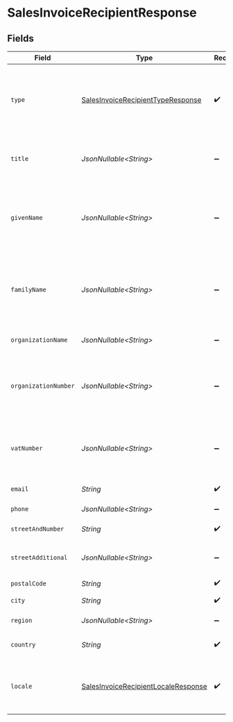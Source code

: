 # SalesInvoiceRecipientResponse


## Fields

| Field                                                                                                                                   | Type                                                                                                                                    | Required                                                                                                                                | Description                                                                                                                             | Example                                                                                                                                 |
| --------------------------------------------------------------------------------------------------------------------------------------- | --------------------------------------------------------------------------------------------------------------------------------------- | --------------------------------------------------------------------------------------------------------------------------------------- | --------------------------------------------------------------------------------------------------------------------------------------- | --------------------------------------------------------------------------------------------------------------------------------------- |
| `type`                                                                                                                                  | [SalesInvoiceRecipientTypeResponse](../../models/components/SalesInvoiceRecipientTypeResponse.md)                                       | :heavy_check_mark:                                                                                                                      | The type of recipient, either `consumer` or `business`. This will determine what further fields are<br/>required on the `recipient` object. | consumer                                                                                                                                |
| `title`                                                                                                                                 | *JsonNullable\<String>*                                                                                                                 | :heavy_minus_sign:                                                                                                                      | The title of the `consumer` type recipient, for example Mr. or Mrs..                                                                    | Mrs.                                                                                                                                    |
| `givenName`                                                                                                                             | *JsonNullable\<String>*                                                                                                                 | :heavy_minus_sign:                                                                                                                      | The given name (first name) of the `consumer` type recipient should be at least two characters and cannot contain<br/>only numbers.     | Jane                                                                                                                                    |
| `familyName`                                                                                                                            | *JsonNullable\<String>*                                                                                                                 | :heavy_minus_sign:                                                                                                                      | The given name (last name) of the `consumer` type recipient should be at least two characters and cannot contain<br/>only numbers.      | Doe                                                                                                                                     |
| `organizationName`                                                                                                                      | *JsonNullable\<String>*                                                                                                                 | :heavy_minus_sign:                                                                                                                      | The trading name of the `business` type recipient.                                                                                      | Organization Corp.                                                                                                                      |
| `organizationNumber`                                                                                                                    | *JsonNullable\<String>*                                                                                                                 | :heavy_minus_sign:                                                                                                                      | The Chamber of Commerce number of the organization for a `business` type recipient. Either this or `vatNumber`<br/>has to be provided.  | 12345678                                                                                                                                |
| `vatNumber`                                                                                                                             | *JsonNullable\<String>*                                                                                                                 | :heavy_minus_sign:                                                                                                                      | The VAT number of the organization for a `business` type recipient. Either this or `organizationNumber`<br/>has to be provided.         | NL123456789B01                                                                                                                          |
| `email`                                                                                                                                 | *String*                                                                                                                                | :heavy_check_mark:                                                                                                                      | The email address of the recipient.                                                                                                     | example@email.com                                                                                                                       |
| `phone`                                                                                                                                 | *JsonNullable\<String>*                                                                                                                 | :heavy_minus_sign:                                                                                                                      | The phone number of the recipient.                                                                                                      | +0123456789                                                                                                                             |
| `streetAndNumber`                                                                                                                       | *String*                                                                                                                                | :heavy_check_mark:                                                                                                                      | A street and street number.                                                                                                             | Keizersgracht 126                                                                                                                       |
| `streetAdditional`                                                                                                                      | *JsonNullable\<String>*                                                                                                                 | :heavy_minus_sign:                                                                                                                      | Any additional addressing details, for example an apartment number.                                                                     | 4th floor                                                                                                                               |
| `postalCode`                                                                                                                            | *String*                                                                                                                                | :heavy_check_mark:                                                                                                                      | A postal code.                                                                                                                          | 5678AB                                                                                                                                  |
| `city`                                                                                                                                  | *String*                                                                                                                                | :heavy_check_mark:                                                                                                                      | The recipient's city.                                                                                                                   | Amsterdam                                                                                                                               |
| `region`                                                                                                                                | *JsonNullable\<String>*                                                                                                                 | :heavy_minus_sign:                                                                                                                      | The recipient's region.                                                                                                                 | Noord-Holland                                                                                                                           |
| `country`                                                                                                                               | *String*                                                                                                                                | :heavy_check_mark:                                                                                                                      | A country code in [ISO 3166-1 alpha-2](https://en.wikipedia.org/wiki/ISO_3166-1_alpha-2) format.                                        | NL                                                                                                                                      |
| `locale`                                                                                                                                | [SalesInvoiceRecipientLocaleResponse](../../models/components/SalesInvoiceRecipientLocaleResponse.md)                                   | :heavy_check_mark:                                                                                                                      | The locale for the recipient, to be used for translations in PDF generation and payment pages.                                          | nl_NL                                                                                                                                   |